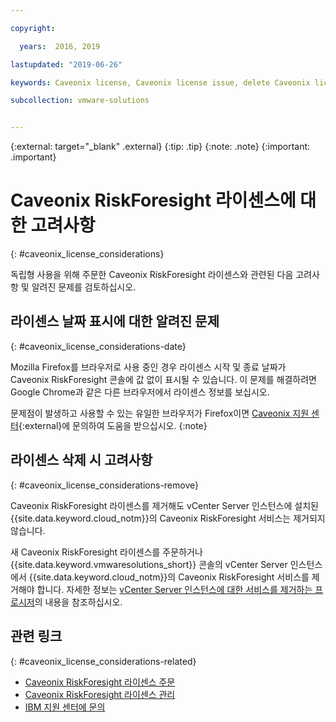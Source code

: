 ```yaml
---

copyright:

  years:  2016, 2019

lastupdated: "2019-06-26"

keywords: Caveonix license, Caveonix license issue, delete Caveonix license

subcollection: vmware-solutions


---
```


{:external: target="_blank" .external}
{:tip: .tip}
{:note: .note}
{:important: .important}

# Caveonix RiskForesight 라이센스에 대한 고려사항
{: #caveonix_license_considerations}

독립형 사용을 위해 주문한 Caveonix RiskForesight 라이센스와 관련된 다음 고려사항 및 알려진 문제를 검토하십시오.

## 라이센스 날짜 표시에 대한 알려진 문제
{: #caveonix_license_considerations-date}

Mozilla Firefox를 브라우저로 사용 중인 경우 라이센스 시작 및 종료 날짜가 Caveonix RiskForesight 콘솔에 값 없이 표시될 수 있습니다. 이 문제를 해결하려면 Google Chrome과 같은 다른 브라우저에서 라이센스 정보를 보십시오.

문제점이 발생하고 사용할 수 있는 유일한 브라우저가 Firefox이면 [Caveonix 지원 센터](https://www.caveonix.com/support/){:external}에 문의하여 도움을 받으십시오.
{:note}

## 라이센스 삭제 시 고려사항
{: #caveonix_license_considerations-remove}

Caveonix RiskForesight 라이센스를 제거해도 vCenter Server 인스턴스에 설치된 {{site.data.keyword.cloud_notm}}의 Caveonix RiskForesight 서비스는 제거되지 않습니다.

새 Caveonix RiskForesight 라이센스를 주문하거나 {{site.data.keyword.vmwaresolutions_short}} 콘솔의 vCenter Server 인스턴스에서 {{site.data.keyword.cloud_notm}}의 Caveonix RiskForesight 서비스를 제거해야 합니다. 자세한 정보는 [vCenter Server 인스턴스에 대한 서비스를 제거하는 프로시저](/docs/services/vmwaresolutions/services?topic=vmware-solutions-vc_addingremovingservices#vc_addingremovingservices-removing-procedure)의 내용을 참조하십시오.

## 관련 링크
{: #caveonix_license_considerations-related}

* [Caveonix RiskForesight 라이센스 주문](/docs/services/vmwaresolutions/services?topic=vmware-solutions-caveonix_license_ordering)
* [Caveonix RiskForesight 라이센스 관리](/docs/services/vmwaresolutions/services?topic=vmware-solutions-caveonix_license_managing)
* [IBM 지원 센터에 문의](/docs/services/vmwaresolutions/vmonic?topic=vmware-solutions-trbl_support)

